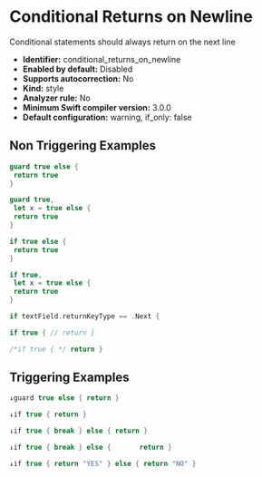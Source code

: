 # Conditional Returns on Newline

Conditional statements should always return on the next line

* **Identifier:** conditional_returns_on_newline
* **Enabled by default:** Disabled
* **Supports autocorrection:** No
* **Kind:** style
* **Analyzer rule:** No
* **Minimum Swift compiler version:** 3.0.0
* **Default configuration:** warning, if_only: false

## Non Triggering Examples

```swift
guard true else {
 return true
}
```

```swift
guard true,
 let x = true else {
 return true
}
```

```swift
if true else {
 return true
}
```

```swift
if true,
 let x = true else {
 return true
}
```

```swift
if textField.returnKeyType == .Next {
```

```swift
if true { // return }
```

```swift
/*if true { */ return }
```

## Triggering Examples

```swift
↓guard true else { return }
```

```swift
↓if true { return }
```

```swift
↓if true { break } else { return }
```

```swift
↓if true { break } else {       return }
```

```swift
↓if true { return "YES" } else { return "NO" }
```